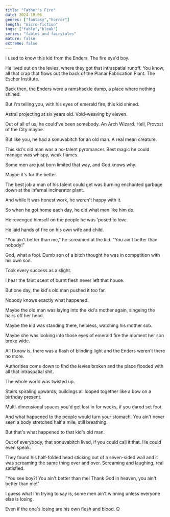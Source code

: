 ```yaml
---
title: "Father's Fire"
date: 2024-10-06
genres: ["fantasy","horror"]
length: "micro-fiction"
tags: ["fable","bleak"]
series: "fables and fairytales"
mature: false
extreme: false
---
```

I used to know this kid from the Enders. The fire eye'd boy.

He lived out on the levies, where they got that intraspatial runoff. You know, all that crap that flows out the back of the Planar Fabrication Plant. The Escher Institute.

Back then, the Enders were a ramshackle dump, a place where nothing shined.

But I'm telling you, with his eyes of emerald fire, this kid shined.

Astral projecting at six years old. Void-weaving by eleven.

Out of all of us, he could've been somebody. An Arch Wizard. Hell, Provost of the City maybe.

But like you, he had a sonuvabitch for an old man. A real mean creature.

This kid's old man was a no-talent pyromancer. Best magic he could manage was whispy, weak flames.

Some men are just born limited that way, and God knows why.

Maybe it's for the better.

The best job a man of his talent could get was burning enchanted garbage down at the infernal incinerator plant.

And while it was honest work, he weren't happy with it.  

So when he got home each day, he did what men like him do.

He revenged himself on the people he was 'posed to love.

He laid hands of fire on his own wife and child.

"You ain't better than me," he screamed at the kid. "You ain't better than nobody!"

God, what a fool. Dumb son of a bitch thought he was in competition with his own son.

Took every success as a slight.

I hear the faint scent of burnt flesh never left that house.

But one day, the kid's old man pushed it too far.

Nobody knows exactly what happened.

Maybe the old man was laying into the kid's mother again, singeing the hairs off her head.

Maybe the kid was standing there, helpless, watching his mother sob.

Maybe she was looking into those eyes of emerald fire the moment her son broke wide.

All I know is, there was a flash of blinding light and the Enders weren't there no more.

Authorities come down to find the levies broken and the place flooded with all that intraspatial shit.

The whole world was twisted up.

Stairs spiraling upwards, buildings all looped together like a bow on a birthday present.

Multi-dimensional spaces you'd get lost in for weeks, if you dared set foot.

And what happened to the people would turn your stomach. You ain't never seen a body stretched half a mile, still breathing.

But that's what happened to that kid's old man.

Out of everybody, that sonuvabitch lived, if you could call it that. He could even speak.

They found his half-folded head sticking out of a seven-sided wall and it was screaming the same thing over and over. Screaming and laughing, real satisfied.

"You see boy?! You ain't better than me! Thank God in heaven, you ain't better than me!"

I guess what I'm trying to say is, some men ain't winning unless everyone else is losing.

Even if the one's losing are his own flesh and blood. Ω
